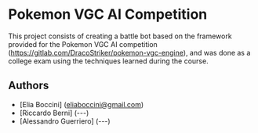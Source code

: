 # Pokemon VGC AI Competition

This project consists of creating a battle bot based on the framework provided for the Pokemon VGC AI competition (https://gitlab.com/DracoStriker/pokemon-vgc-engine), and was done as a college exam using the techniques learned during the course.

## Authors

- [Elia Boccini] (eliaboccini@gmail.com)
- [Riccardo Berni] (---)
- [Alessandro Guerriero] (---)
